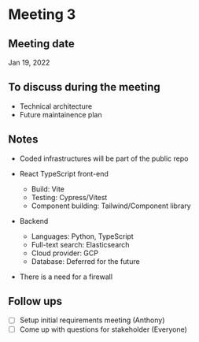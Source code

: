# Meeting 3

## Meeting date

Jan 19, 2022

## To discuss during the meeting

- Technical architecture
- Future maintainence plan

## Notes

- Coded infrastructures will be part of the public repo
- React TypeScript front-end
  - Build: Vite
  - Testing: Cypress/Vitest
  - Component building: Tailwind/Component library
- Backend

  - Languages: Python, TypeScript
  - Full-text search: Elasticsearch
  - Cloud provider: GCP
  - Database: Deferred for the future

- There is a need for a firewall

## Follow ups

- [ ] Setup initial requirements meeting (Anthony)
- [ ] Come up with questions for stakeholder (Everyone)

